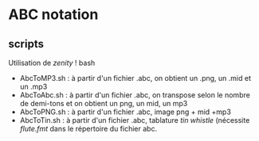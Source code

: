 # ABC notation

## scripts
Utilisation de _zenity_ !
bash

* AbcToMP3.sh : à partir d'un fichier .abc, on obtient un .png, un .mid et un .mp3
* AbcToAbc.sh : à partir d'un fichier .abc, on transpose selon le nombre de demi-tons et on obtient un png, un mid, un mp3
* AbcToPNG.sh : à partir d'un fichier .abc, image png + mid +mp3
* AbcToTin.sh : à partir d'un fichier .abc, tablature _tin whistle_ (nécessite _flute.fmt_ dans le répertoire du fichier abc.
